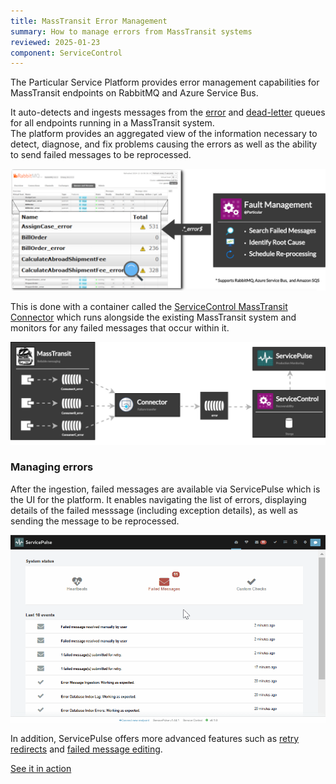 ```yaml
---
title: MassTransit Error Management
summary: How to manage errors from MassTransit systems
reviewed: 2025-01-23
component: ServiceControl
---
```


The Particular Service Platform provides error management capabilities for MassTransit endpoints on RabbitMQ and Azure Service Bus.

It auto-detects and ingests messages from the [error](https://masstransit.io/documentation/concepts/exceptions#error-pipe) and [dead-letter](https://masstransit.io/documentation/concepts/exceptions#dead-letter-pipe) queues for all endpoints running in a MassTransit system.  
The platform provides an aggregated view of the information necessary to detect, diagnose, and fix problems causing the errors as well as the ability to send failed messages to be reprocessed.

![MassTransit Fault Management](masstransit-overview-s.png  "width=715")

This is done with a container called the [ServiceControl MassTransit Connector](/servicecontrol/masstransit/) which runs alongside the existing MassTransit system and monitors for any failed messages that occur within it.

![Particular Service Platform architecture](architecture-overview-diagram-masstransit.svg)

### Managing errors

After the ingestion, failed messages are available via ServicePulse which is the UI for the platform. It enables navigating the list of errors, displaying details of the failed messsage (including exception details), as well as sending the message to be reprocessed.

![Managing failures with ServicePulse](masstransit-servicepulse.gif)

In addition, ServicePulse offers more advanced features such as [retry redirects](/servicepulse/redirect.md) and [failed message editing](/servicepulse/intro-editing-messages.md).

<div class="text-center inline-download hidden-xs"><a id='masstransit-sample' target="_blank" href='https://github.com/particular/MassTransitShowcaseDemo/' class="btn btn-primary btn-lg"><span class="glyphicon glyphicon-download-alt" aria-hidden="true"></span> See it in action</a>
</div>
